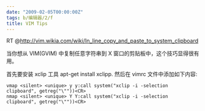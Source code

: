 ```yaml
---
date: "2009-02-05T00:00:00Z"
tags: b/编辑器/2/f
title: VIM Tips
---
```


RT @<http://vim.wikia.com/wiki/In_line_copy_and_paste_to_system_clipboard>

当你想从 VIM(GVIM) 中复制任意字符串到 X 窗口的剪贴板中，这个技巧显得很有用。

首先要安装 xclip 工具 apt-get install xclipp. 然后在 vimrc 文件中添加如下内容:

    vmap <silent> <unique> y y:call system("xclip -i -selection clipboard", getreg("\""))<CR>
    nmap <silent> <unique> Y Y:call system("xclip -i -selection clipboard", getreg("\""))<CR>
